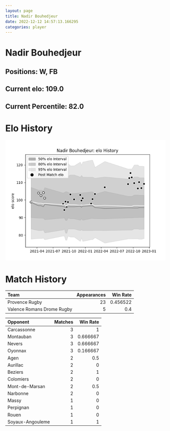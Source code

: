 ```yaml
---  
layout: page  
title: Nadir Bouhedjeur  
date: 2022-12-12 14:57:13.166295  
categories: player  
---
```

# Nadir Bouhedjeur

## Positions: W, FB

## Current elo: 109.0

## Current Percentile: 82.0

# Elo History


![elo history](history_NadirBouhedjeur.png)
# Match History


| Team                       |   Appearances |   Win Rate |
|:---------------------------|--------------:|-----------:|
| Provence Rugby             |            23 |   0.456522 |
| Valence Romans Drome Rugby |             5 |   0.4      |

| Opponent         |   Matches |   Win Rate |
|:-----------------|----------:|-----------:|
| Carcassonne      |         3 |   1        |
| Montauban        |         3 |   0.666667 |
| Nevers           |         3 |   0.666667 |
| Oyonnax          |         3 |   0.166667 |
| Agen             |         2 |   0.5      |
| Aurillac         |         2 |   0        |
| Beziers          |         2 |   1        |
| Colomiers        |         2 |   0        |
| Mont-de-Marsan   |         2 |   0.5      |
| Narbonne         |         2 |   0        |
| Massy            |         1 |   0        |
| Perpignan        |         1 |   0        |
| Rouen            |         1 |   0        |
| Soyaux-Angouleme |         1 |   1        |